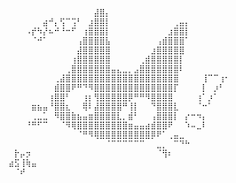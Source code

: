 ## ⠀⠀⠀

⠀⠀⠀⠀⠀⠀⠀⠀⠀⠀⠀⠀⠀⠀⠀⣼⣿⡄⠀⠀⠀⠀⠀⠀⠀⠀⠀⠀⠀⠀⠀⠀⠀⠀⠀⠀⠀⠀⠀
⠀⠀⠀⠀⠀⠀⣴⠚⡄⢫⠉⢩⠃⠀⣰⣿⣿⡇⠀⠀⠀⠀⠀⠀⠀⠀⠀⠀⠀⢀⣤⡄⠀⠀⠀⠀⠀⠀⠀
⠀⠀⠀⠠⡞⠳⡜⠦⠚⠘⠒⠋⠀⢰⣿⣿⣿⡇⠀⠀⠀⠀⠀⠀⠀⠀⠀⠀⣰⣿⣿⡇⠀⠀⠀⠀⠀⠀⠀
⠀⠀⠀⠀⠈⠚⠁⠀⠀⠀⠀⠀⢠⣿⣿⣿⣿⣧⠀⠀⠀⠀⠀⠀⠀⠀⢠⣾⣿⣿⣿⠁⠀⠀⠀⠀⠀⠀⠀
⠀⠀⠀⠀⠀⠀⠀⠀⠀⠀⠀⠀⣼⣿⣿⣿⣿⣿⠀⠀⠀⠀⠀⠀⠀⣰⣿⣿⣿⣿⣿⠀⠀⠀⠀⠀⠀⠀⠀
⠀⠀⠀⠀⠀⠀⠀⠀⠀⠀⠀⢰⣿⣿⣿⣿⣿⣿⠀⠀⠀⠀⠀⢀⣾⣿⣿⣿⣿⣿⡇⠀⠀⠀⠀⠀⠀⠀⠀
⠀⠀⠀⠀⠀⠀⠀⠀⠀⠀⢀⣿⣿⣿⣿⣿⣿⣿⣤⣄⣀⡀⣠⣿⣿⣿⣿⣿⣿⣿⠇⠀⠀⠀⠀⠀⠀⠀⠀
⠀⠀⠀⠀⠀⠀⠀⠀⢀⣼⣿⣿⣿⣿⣿⣿⣿⣿⣿⣿⣿⣿⣿⣿⣿⣿⣿⣿⣿⣿⠀⠀⠀⠀⢸⠉⠉⢰⠂
⠀⠀⠀⠀⠀⠀⠀⠀⣾⣿⣿⠟⠛⠙⠻⣿⣿⣿⣿⣿⣿⣿⣿⣿⣿⣿⣿⣿⣿⡏⠀⠀⠀⠀⡇⠀⡰⠃⠀
⠀⠀⠀⠀⠀⠀⠀⢰⣿⣿⠃⠀⠀⢰⡆⢻⣿⣿⣿⣿⣿⡿⠛⠛⠻⣿⣿⣿⣿⠀⠀⠀⠀⢰⠁⡰⠁⠀⠀
⠀⠀⠀⠀⣶⣦⣤⠘⣿⣿⣆⠀⠀⢿⠇⣼⣿⣿⣿⣿⠛⢸⡇⠀⠀⠙⣿⣿⣿⣇⠀⠀⠀⠈⠒⠁⠀⠀⠀
⠀⠀⠀⠀⢀⣀⣁⠀⠻⣿⣿⣷⣦⣤⣶⣿⣿⣿⣿⣇⡀⣾⠃⠀⠀⢠⣿⣿⣿⡇⠀⡔⠒⠲⡄⠀⠀⠀⠀
⠀⠀⠀⠘⠛⠋⠉⠀⠀⠈⠻⢿⣿⣿⣿⣿⣿⣿⣿⣿⣿⣶⣤⣤⣴⣾⣿⣿⠟⠀⠀⠱⠤⣀⠇⠀⠀⠀⠀
⠀⠀⠀⠀⠀⠀⠀⠀⠀⠀⠀⠀⠈⠛⠻⢿⣿⣿⣿⣿⣿⣿⣿⣿⣿⡿⠟⠁⢀⣤⣀⠀⠀⠀⠀⠀⠀⠀⠀
⠀⠀⠀⠀⠀⠀⠀⠀⠀⠀⠀⠀⠀⠀⠀⠀⠀⠈⠉⠉⠉⠉⠉⠉⠀⠀⣀⡀⠀⠉⠙⠓⠀⠀⠀⠀⠀⠀⠀
⠀⡗⡤⡲⠀⠀⠀⠀⠀⠀⠀⠀⠀⠀⠀⠀⠀⠀⠀⠀⠀⠀⠀⠀⠀⠀⠈⢻⠆⠀⠀⠀⠀⠀⠀⠀⠀⠀⠀
⣴⣫⢸⢷⣤⠀⠀⠀⠀⠀⠀⠀⠀⠀⠀⠀⠀⠀⠀⠀⠀⠀⠀⠀⠀⠀⠀⠀⠀⠀⠀⠀⠀⠀⠀⠀⠀⠀⠀
⠀⠈⠞⠀⠀⠀⠀⠀⠀⠀⠀⠀⠀⠀⠀⠀⠀⠀⠀⠀⠀⠀⠀⠀⠀⠀⠀⠀⠀⠀⠀⠀⠀⠀⠀⠀⠀⠀⠀⠀⠀⠀
<!--
**al4070/al4070** is a ✨ _special_ ✨ repository because its `README.md` (this file) appears on your GitHub profile.

Here are some ideas to get you started:

- 🔭 I’m currently working on ...
- 🌱 I’m currently learning ...
- 👯 I’m looking to collaborate on ...
- 🤔 I’m looking for help with ...
- 💬 Ask me about ...
- 📫 How to reach me: ...
- 😄 Pronouns: ...
- ⚡ Fun fact: ...
-->
